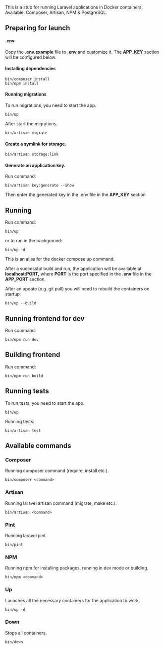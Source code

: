 This is a stub for running Laravel applications in Docker containers.
Available: Composer, Artisan, NPM & PostgreSQL.

## Preparing for launch
#### .env
Copy the **.env.example** file to **.env** and customize it. The **APP_KEY** section will be configured below.

#### Installing dependencies
```
bin/composer install
bin/npm install
```
#### Running migrations
To run migrations, you need to start the app.
```
bin/up
```
After start the migrations.
```
bin/artisan migrate
```
#### Create a symlink for storage.
```
bin/artisan storage:link
```
#### Generate an application key.
Run command:
```
bin/artisan key:generate --show
```
Then enter the generated key in the .env file in the **APP_KEY** section

## Running
Run command:
```
bin/up
```
or to run in the background:
```
bin/up -d
```
This is an alias for the docker compose up command.

After a successful build and run, the application will be available at **localhost:PORT,** where **PORT** is the port specified in the **.env** file in the **APP_PORT** section.

After an update (e.g. git pull) you will need to rebuild the containers on startup:
```
bin/up --build
```

## Running frontend for dev
Run command:
```
bin/npm run dev
```

## Building frontend
Run command:
```
bin/npm run build
```

## Running tests
To run tests, you need to start the app.
```
bin/up
```
Running tests:
```
bin/artisan test
```

## Available commands
### Composer
Running composer command (require, install etc.).

```
bin/composer <command>
```
### Artisan
Running laravel artisan command (migrate, make etc.).

```
bin/artisan <command>
```
### Pint
Running laravel pint.

```
bin/pint
```
### NPM
Running npm for installing packages, running in dev mode or building.

```
bin/npm <command>
```
### Up
Launches all the necessary containers for the application to work.

```
bin/up -d
```
### Down
Stops all containers.

```
bin/down
```